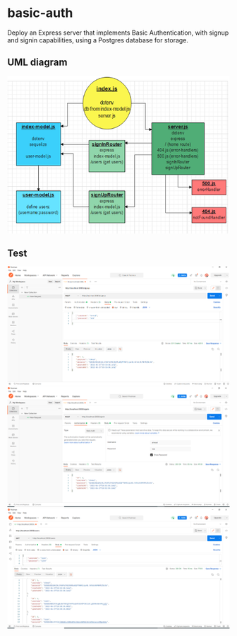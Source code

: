 # basic-auth
Deploy an Express server that implements Basic Authentication, with signup and signin capabilities, using a Postgres database for storage.

## UML diagram
![img](./assets/UML(auth).png)

## Test 
![img](./assets/test%20signup.PNG)
![img](./assets/signin%20test.PNG)
![img](./assets/users%20test.PNG)

